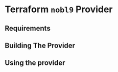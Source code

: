 Terraform `nobl9` Provider
=========================

Requirements
------------

Building The Provider
---------------------


Using the provider
----------------------
